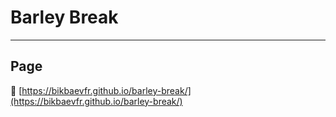 # Barley Break

---

## Page

🔗 [https://bikbaevfr.github.io/barley-break/](https://bikbaevfr.github.io/barley-break/)
